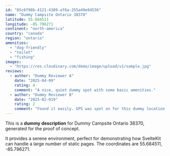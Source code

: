 ```yaml
---
id: "85c6f98b-4121-4389-af6a-255a49e84536"
name: "Dummy Campsite Ontario 38370"
latitude: 55.684511
longitude: -85.796271
continent: "north-america"
country: "canada"
region: "ontario"
amenities:
  - "dog-friendly"
  - "toilet"
  - "fishing"
images:
  - "https://res.cloudinary.com/demo/image/upload/v1/sample.jpg"
reviews:
  - author: "Dummy Reviewer A"
    date: "2025-04-09"
    rating: 4
    comment: "A nice, quiet dummy spot with some basic amenities."
  - author: "Dummy Reviewer B"
    date: "2025-02-019"
    rating: 2
    comment: "Found it easily. GPS was spot on for this dummy location."
---
```


This is a **dummy description** for Dummy Campsite Ontario 38370, generated for the proof of concept.

It provides a serene environment, perfect for demonstrating how SvelteKit can handle a large number of static pages. The coordinates are 55.684511, -85.796271.
